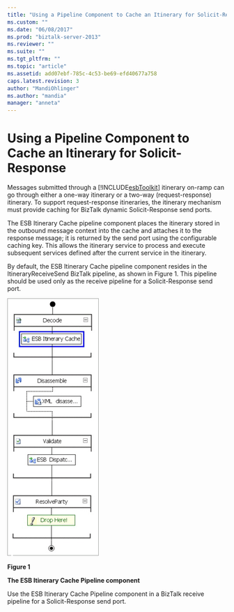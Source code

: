 ```yaml
---
title: "Using a Pipeline Component to Cache an Itinerary for Solicit-Response | Microsoft Docs"
ms.custom: ""
ms.date: "06/08/2017"
ms.prod: "biztalk-server-2013"
ms.reviewer: ""
ms.suite: ""
ms.tgt_pltfrm: ""
ms.topic: "article"
ms.assetid: add07ebf-785c-4c53-be69-efd40677a758
caps.latest.revision: 3
author: "MandiOhlinger"
ms.author: "mandia"
manager: "anneta"
---
```

# Using a Pipeline Component to Cache an Itinerary for Solicit-Response
Messages submitted through a [!INCLUDE[esbToolkit](../includes/esbtoolkit-md.md)] itinerary on-ramp can go through either a one-way itinerary or a two-way (request-response) itinerary. To support request-response itineraries, the itinerary mechanism must provide caching for BizTalk dynamic Solicit-Response send ports.  
  
 The ESB Itinerary Cache pipeline component places the itinerary stored in the outbound message context into the cache and attaches it to the response message; it is returned by the send port using the configurable caching key. This allows the itinerary service to process and execute subsequent services defined after the current service in the itinerary.  
  
 By default, the ESB Itinerary Cache pipeline component resides in the ItineraryReceiveSend BizTalk pipeline, as shown in Figure 1. This pipeline should be used only as the receive pipeline for a Solicit-Response send port.  
  
 ![Pipeline Component Cache](../esb-toolkit/media/ch4-pipelinecomponentcache.gif "Ch4-PipelineComponentCache")  
  
 **Figure 1**  
  
 **The ESB Itinerary Cache Pipeline component**  
  
 Use the ESB Itinerary Cache Pipeline component in a BizTalk receive pipeline for a Solicit-Response send port.